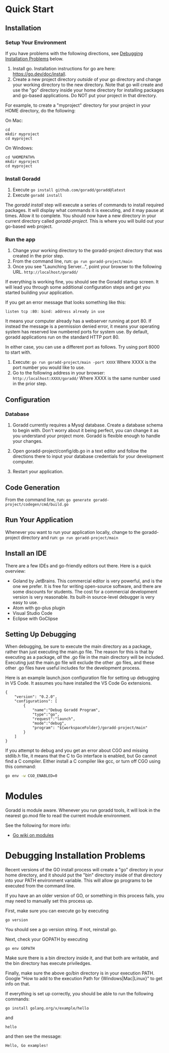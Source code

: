 # Quick Start
## Installation
### Setup Your Environment

If you have problems with the following directions, 
see [Debugging Installation Problems](#debugging-installation-problems) below.

1. Install go. Installation instructions for go are here: https://go.dev/doc/install.
2. Create a new project directory *outside* of your go directory and change your working directory 
to the new directory. Note that go will create and use the "go" directory inside your home
directory for installing packages and go-based applications. Do NOT put your project in that directory.

For example, to create a "myproject" directory for your project in your HOME directory, do the following:

On Mac:
```
cd
mkdir myproject
cd myproject
```

On Windows:
```
cd %HOMEPATH%
mkdir myproject
cd myproject
```

### Install Goradd
1. Execute ```go install github.com/goradd/goradd@latest```
2. Execute ```goradd install```

The _goradd install_ step will execute a series of commands to install required packages.
It will display what commands it is executing, and it may pause at times. Allow it to complete. 
You should now have a new directory in your current directory called _goradd-project_. 
This is where you will build out your go-based web project.

### Run the app
1. Change your working directory to the goradd-project directory that was created in the prior step. 
2. From the command line, run:
```go run goradd-project/main```
3. Once you see "Launching Server...", point your browser to the following URL. 
`http://localhost/goradd/`

If everything is working fine, you should see the Goradd startup screen. It will lead 
you through some additional configuration steps and get you started building your
application.

If you get an error message that looks something like this:
```
listen tcp :80: bind: address already in use
```
It means your computer already has a webserver running at port 80. If instead the message is a permission denied error, it means
your operating system has reserved low numbered ports for system use. By default, goradd applications run on the standard HTTP port 80.

In either case, you can use a different port as follows. Try using port 8000 to start with.
1. Execute:
```go run goradd-project/main -port XXXX```
Where XXXX is the port number you would like to use.
2. Go to the following address in your browser:
`http://localhost:XXXX/goradd/`
Where XXXX is the same number used in the prior step.

## Configuration
### Database
1. Goradd currently requires a Mysql database. Create a 
database schema to begin with. Don't worry about it being perfect, you
can change it as you understand your project more. Goradd is flexible enough
to handle your changes.

2. Open goradd-project/config/db.go in a text editor and follow the directions there
to input your database credentials for your development computer.

3. Restart your application.

## Code Generation
From the command line, run:
`go generate goradd-project/codegen/cmd/build.go`

## Run Your Application
Whenever you want to run your application locally, change to the goradd-project directory and run:
```go run goradd-project/main```

## Install an IDE
There are a few IDEs and go-friendly editors out there. Here is a quick overview:

* Goland by JetBrains. This commercial editor is very powerful, and is the one we prefer. It is
free for writing open-source software, and there are some discounts for students. The
cost for a commercial development version is very reasonable. Its built-in
source-level debugger is very easy to use.
* Atom with go-plus plugin
* Visual Studio Code
* Eclipse with GoClipse

## Setting Up Debugging
When debugging, be sure to execute the main directory as a package, rather than just executing the main.go file. The reason for this is that by executing as a package, *all* the .go file in the main directory will be included. Executing just the main.go file will exclude the other .go files, and these other .go files have useful includes for the development process.

Here is an example launch.json configuration file for setting up debugging in VS Code. It assumes you have installed the VS Code Go extensions.
```
{
    "version": "0.2.0",
    "configurations": [
        {
            "name":"Debug Goradd Program",
            "type":"go",
            "request":"launch",
            "mode":"debug",
            "program": "${workspaceFolder}/goradd-project/main"
        }
    ]
}
```

If you attempt to debug and you get an error about CGO and missing stdlib.h file, it means that the C to Go interface is enabled, but Go cannot find a C compiler. Either install a C compiler like gcc, or turn off CGO using this command:
```sh
go env -w CGO_ENABLED=0
```

# Modules
Goradd is module aware. Whenever you run goradd tools, it will look
in the nearest go.mod file to read the current module environment.

See the following for more info:
* [Go wiki on modules](https://github.com/golang/go/wiki/Modules)

# Debugging Installation Problems
Recent versions of the GO install process will create a "go" directory in your home
directory, and it should put the "bin" directory inside of that directory
into your PATH environment variable. This will allow go programs to be executed
from the command line.

If you have an an older version of GO, or something in this process fails, you may need to manually
set this process up.

First, make sure you can execute go by executing 
```
go version
```
You should
see a go version string. If not, reinstall go.

Next, check your GOPATH by executing 
```
go env GOPATH
```

Make sure there is a bin directory inside it, and that both are writable, 
and the bin directory has execute priviledges.

Finally, make sure the above go/bin directory is in your execution PATH.
Google "How to add to the execution Path for {Windows|Mac|Linux}" to get
info on that.

If everything is set up correctly, you should be able to run the following
commands:

```
go install golang.org/x/example/hello
```

and

```
hello
```

and then see the message:

```
Hello, Go examples!
```
